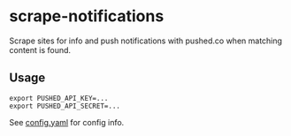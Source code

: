 # scrape-notifications 

Scrape sites for info and push notifications with pushed.co when matching content is found.

## Usage
```
export PUSHED_API_KEY=...
export PUSHED_API_SECRET=...
```

See [config.yaml](config.yaml) for config info.
